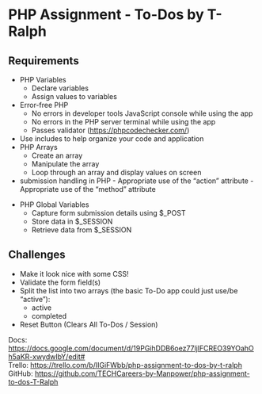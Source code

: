# PHP Assignment - To-Dos by T-Ralph

## Requirements
- PHP Variables
    - Declare variables
    - Assign values to variables
- Error-free PHP
    - No errors in developer tools JavaScript console while using the app
    - No errors in the PHP server terminal while using the app
    - Passes validator (https://phpcodechecker.com/)
- Use includes to help organize your code and application
- PHP Arrays
    - Create an array
    - Manipulate the array
    - Loop through an array and display values on screen
- <FORM> submission handling in PHP
    - Appropriate use of the “action” attribute
    - Appropriate use of the “method” attribute
- PHP Global Variables
    - Capture form submission details using $_POST
    - Store data in $_SESSION
    - Retrieve data from $_SESSION

## Challenges
- Make it look nice with some CSS!
- Validate the form field(s)
- Split the list into two arrays (the basic To-Do app could just use/be “active”):
    - active
    - completed
- Reset Button (Clears All To-Dos / Session)

Docs: https://docs.google.com/document/d/19PGihDDB6oez77ljlFCREO39YOahOh5aKR-xwydwIbY/edit# <br>
Trello: https://trello.com/b/IIGiFWbb/php-assignment-to-dos-by-t-ralph <br>
GitHub: https://github.com/TECHCareers-by-Manpower/php-assignment-to-dos-T-Ralph <br>